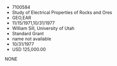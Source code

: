 * 7100584
* Study of Electrical Properties of Rocks and Ores
* GEO,EAR
* 11/15/1971,10/31/1977
* William Sill, University of Utah
* Standard Grant
*   name not available
* 10/31/1977
* USD 125,000.00

NONE
